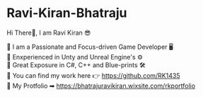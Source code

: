 # Ravi-Kiran-Bhatraju

Hi There👋, I am Ravi Kiran 😎

💠 I am a Passionate and Focus-driven Game Developer 🖥  
💠 Enxperienced in Unty and Unreal Engine's ⚙  
💠 Great Exposure in C#, C++ and Blue-prints 🛠  
💠 You can find my work here 👉 https://github.com/RK1435  
💠 My Protfolio ➡ https://bhatrajuravikiran.wixsite.com/rkportfolio  
